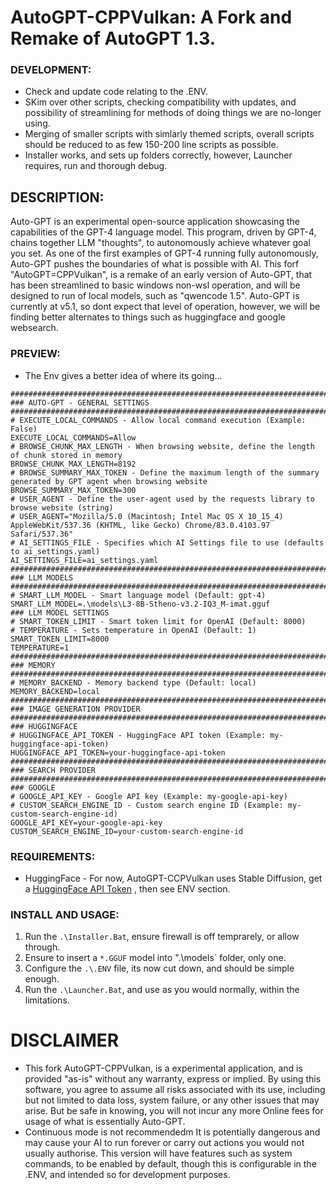 # AutoGPT-CPPVulkan: A Fork and Remake of AutoGPT 1.3.

### DEVELOPMENT:
- Check and update code relating to the .ENV.
- SKim over other scripts, checking compatibility with updates, and possibility of streamlining for methods of doing things we are no-longer using.
- Merging of smaller scripts with simlarly themed scripts, overall scripts should be reduced to as few 150-200 line scripts as possible.
- Installer works, and sets up folders correctly, however, Launcher requires, run and thorough debug.

## DESCRIPTION:
Auto-GPT is an experimental open-source application showcasing the capabilities of the GPT-4 language model. This program, driven by GPT-4, chains together LLM "thoughts", to autonomously achieve whatever goal you set. As one of the first examples of GPT-4 running fully autonomously, Auto-GPT pushes the boundaries of what is possible with AI. This forf "AutoGPT=CPPVulkan", is a remake of an early version of Auto-GPT, that has been streamlined to basic windows non-wsl operation, and will be designed to run of local models, such as "qwencode 1.5". Auto-GPT is currently at v5.1, so dont expect that level of operation, however, we will be finding better alternates to things such as huggingface and google websearch.

### PREVIEW:
- The Env gives a better idea of where its going...
```
################################################################################
### AUTO-GPT - GENERAL SETTINGS
################################################################################
# EXECUTE_LOCAL_COMMANDS - Allow local command execution (Example: False)
EXECUTE_LOCAL_COMMANDS=Allow
# BROWSE_CHUNK_MAX_LENGTH - When browsing website, define the length of chunk stored in memory
BROWSE_CHUNK_MAX_LENGTH=8192
# BROWSE_SUMMARY_MAX_TOKEN - Define the maximum length of the summary generated by GPT agent when browsing website
BROWSE_SUMMARY_MAX_TOKEN=300
# USER_AGENT - Define the user-agent used by the requests library to browse website (string)
# USER_AGENT="Mozilla/5.0 (Macintosh; Intel Mac OS X 10_15_4) AppleWebKit/537.36 (KHTML, like Gecko) Chrome/83.0.4103.97 Safari/537.36"
# AI_SETTINGS_FILE - Specifies which AI Settings file to use (defaults to ai_settings.yaml)
AI_SETTINGS_FILE=ai_settings.yaml
################################################################################
### LLM MODELS
################################################################################
# SMART_LLM_MODEL - Smart language model (Default: gpt-4)
SMART_LLM_MODEL=.\models\L3-8B-Stheno-v3.2-IQ3_M-imat.gguf
### LLM MODEL SETTINGS
# SMART_TOKEN_LIMIT - Smart token limit for OpenAI (Default: 8000)
# TEMPERATURE - Sets temperature in OpenAI (Default: 1)
SMART_TOKEN_LIMIT=8000
TEMPERATURE=1
################################################################################
### MEMORY
################################################################################
# MEMORY_BACKEND - Memory backend type (Default: local)
MEMORY_BACKEND=local
################################################################################
### IMAGE GENERATION PROVIDER
################################################################################
### HUGGINGFACE
# HUGGINGFACE_API_TOKEN - HuggingFace API token (Example: my-huggingface-api-token)
HUGGINGFACE_API_TOKEN=your-huggingface-api-token
################################################################################
### SEARCH PROVIDER
################################################################################
### GOOGLE
# GOOGLE_API_KEY - Google API key (Example: my-google-api-key)
# CUSTOM_SEARCH_ENGINE_ID - Custom search engine ID (Example: my-custom-search-engine-id)
GOOGLE_API_KEY=your-google-api-key
CUSTOM_SEARCH_ENGINE_ID=your-custom-search-engine-id
```

### REQUIREMENTS:
- HuggingFace - For now, AutoGPT-CCPVulkan uses Stable Diffusion, get a [HuggingFace API Token](https://huggingface.co/settings/tokens) , then see ENV section.

### INSTALL AND USAGE:
1. Run the `.\Installer.Bat`, ensure firewall is off temprarely, or allow through.
2. Ensure to insert a `*.GGUF` model into ".\models` folder, only one.
2. Configure the `.\.ENV` file, its now cut down, and should be simple enough.
3. Run the `.\Launcher.Bat`, and use as you would normally, within the limitations.

# DISCLAIMER
- This fork AutoGPT-CPPVulkan, is a experimental application, and is provided "as-is" without any warranty, express or implied. By using this software, you agree to assume all risks associated with its use, including but not limited to data loss, system failure, or any other issues that may arise. But be safe in knowing, you will not incur any more Online fees for usage of what is essentially Auto-GPT. 
- Continuous mode is not recommendedm It is potentially dangerous and may cause your AI to run forever or carry out actions you would not usually authorise. This version will have features such as system commands, to be enabled by default, though this is configurable in the .ENV, and intended so for development purposes.
